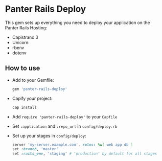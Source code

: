 # Panter Rails Deploy

This gem sets up everything you need to deploy your application on the Panter Rails Hosting:

- Capistrano 3
- Unicorn
- rbenv
- dotenv

## How to use

- Add to your Gemfile:
  ```ruby
  gem 'panter-rails-deploy'
  ```

- Capify your project:
  ```sh
  cap install
  ```

- Add `require 'panter-rails-deploy'` to your `Capfile`

- Set `:application` and `:repo_url` in `config/deploy.rb`

- Set up your stages in `config/deploy`:
  ```ruby
  server 'my-server.example.com', roles: %w[ web app db ]
  set :branch, 'master'
  set :rails_env, 'staging' # 'production' by default for all stages
  ```
